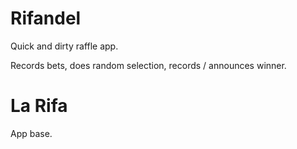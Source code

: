 # Rifandel

Quick and dirty raffle app.

Records bets, does random selection, records / announces winner.

# La Rifa
App base.